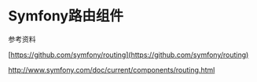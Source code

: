 # Symfony路由组件

参考资料

[https://github.com/symfony/routing](https://github.com/symfony/routing)

http://www.symfony.com/doc/current/components/routing.html



